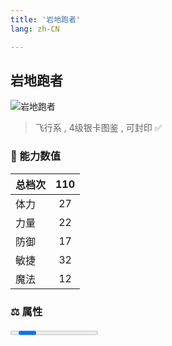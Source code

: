 ```yaml
---
title: '岩地跑者'
lang: zh-CN

---
```



## 岩地跑者

![岩地跑者](https://user-images.githubusercontent.com/78347270/115859839-a6b0e980-a46b-11eb-842a-b5981861d912.gif) 

> 飞行系 , 4级银卡图鉴<Card :type="1" /> , 可封印 ✅ 


### 💪 能力数值

| 总档次       | 110            |
| :----------- |:-------------:|
| 体力      | 27   <Stars :number="2.5" />  |
| 力量      | 22   <Stars :number="2.5" />  |
| 防御      | 17  <Stars :number="2" />  | 
| 敏捷      | 32  <Stars :number="2.5" />  | 
| 魔法      | 12  <Stars :number="2" />   | 


### ⚖️ 属性


<Progress earth :number="2" />

<Progress water :number="8" />

<Progress fire :number="0" />

<Progress wind :number="0" />

### ✨ 技能栏 <Strong>8个</Strong>

- 攻击
- 防御

### 👶 1级出现点

- 无



